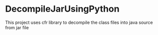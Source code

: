 # DecompileJarUsingPython
This project uses cfr library to decompile the class files into java source from jar file 
